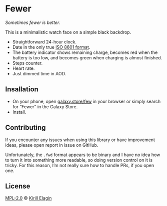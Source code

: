 <!--
SPDX-FileCopyrightText: 2020 Kirill Elagin

SPDX-License-Identifier: MPL-2.0
-->

# Fewer

_Sometimes fewer is better._

This is a minimalistic watch face on a simple black backdrop.

* Straightforward 24-hour clock.
* Date in the only true [ISO 8601 format][xkcd:iso8601].
* The battery indicator shows remaining charge,
  becomes red when the battery is too low,
  and becomes green when charging is almost finished.
* Steps counter.
* Heart rate.
* Just dimmed time in AOD.

[xkcd:iso8601]: https://xkcd.com/1179/


## Insallation

* On your phone, open [galaxy.store/few][store:few] in your browser
  or simply search for “Fewer” in the Galaxy Store.
* Install.

[store:few]: https://galaxy.store/few


## Contributing

If you encounter any issues when using this library or have improvement ideas,
please open report in issue on GitHub.

Unfortunately, the `.fwd` format appears to be binary and I have no idea how
to turn it into something more readable, so doing version control on it is
tricky. For this reason, I’m not really sure how to handle PRs, if you open
one.


## License

[MPL-2.0] © [Kirill Elagin]

[MPL-2.0]: https://spdx.org/licenses/MPL-2.0.html
[Kirill Elagin]: https://kir.elagin.me/
